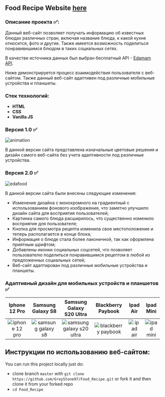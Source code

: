 ## Food Recipe Website  [here](https://edafoodrecipesapp.netlify.app/)

### Описание проекта :white_check_mark::

Данный веб-сайт позволяет получать информацию об известных блюдах различных стран, включая название блюда, к какой кухне относится, фото и другие. Также имеется возможность поделиться понравивишимся блюдом в таких социальных сетях. 

В качестве источника данных был выбран бесплатный API - [Edamam API](https://www.edamam.com/). 

Ниже демонстрируется процесс взаимодействия пользователя с веб-сайтом. Также данный веб-сайт адаптивен под различные мобильные устройства и планшеты.  

### Стек технологий:

- <b> HTML </b>
- <b> CSS </b> 
- <b> Vanilla JS </b>

### Версия 1.0 :white_check_mark:

![animation](https://user-images.githubusercontent.com/61186198/142764473-439182fb-b4c3-44ff-aa12-0b8c564705fb.gif)

В данной версии сайта представлена изначальные цветовые решения и дизайн самого веб-сайта без учета адаптивности под различные устройства. 

### Версия 2.0 :white_check_mark:

![edafood](https://user-images.githubusercontent.com/61186198/213450495-fe6193f6-28a3-4bf0-a708-e3d512e6c627.gif)

В данной версии сайта были внесены следующие изменения:
- Изменение дизайна с монохромного на градиентный с использованием фонового изображения, что заметно улучшило дизайн сайта для восприятия пользователей;
- Картинка самого блюда расширилось, что существенно изменило восприятие для пользователя;
- Кнопка для просмотра рецепта изменила свое местоположение и теперь располагается в конце блока;
- Информация о блюде стала более лаконичной, так как оформлена приятным шрифтом;
- Добавлены иконки социальных соцсетей, что позволяет пользователю поделиться понравившимся рецептом в любой из предложенных социальных сетей;
- Веб-сайт адаптирован под различные мобильные устройства и планшеты.

### Адаптивный дизайн для мобильных устройств и планшетов :white_check_mark:

 Iphone 12 Pro | Samsung Galaxy S8 | Samsung Galaxy S20 Ultra | Blackberry Paybook | Ipad Air | Ipad Mini  
 :---: | :---: | :---: | :---: | :---: | :---: 
 ![iphone 12 pro](https://user-images.githubusercontent.com/61186198/213754945-6136a3c0-a344-4814-acb0-787498ae83ca.gif) |  ![samsung galaxy s8](https://user-images.githubusercontent.com/61186198/213754999-c6a81adc-8cd4-426f-8fc4-9bb6bd070bff.gif) | ![samsung galaxy s20 ultra](https://user-images.githubusercontent.com/61186198/213755014-a9fddbd4-9787-42f6-bdbb-585cb51fbb00.gif) | ![blackberry paybook](https://user-images.githubusercontent.com/61186198/213755050-535102bf-a528-4b93-816c-575e04717c91.gif) | ![ipad air](https://user-images.githubusercontent.com/61186198/213755080-27843cb6-0bb8-423f-96a8-810bea79a024.gif) | ![ipad mini](https://user-images.githubusercontent.com/61186198/213755142-cd9a6da4-9374-4560-9ad2-15b35b801270.gif)   

## Инструкции по использованию веб-сайтом:
 You can run this project locally just do:
 - clone branch `master` with `git clone https://github.com/GreyStone97/Food_Recipe.git` or fork it and then clone it from your forked repo
 - `cd Food_Recipe`

